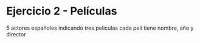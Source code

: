 # Ejercicio 2 - Películas

5 actores españoles indicando tres peliculas
cada peli tiene nombre, año y director
